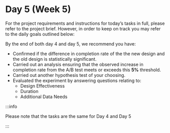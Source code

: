 # Day 5 (Week 5)

For the project requirements and instructions for today’s tasks in full, please refer to the project brief. However, in order to keep on track you may refer to the daily goals outlined below:

By the end of both day 4 and day 5, we recommend you have:

- Confirmed if the difference in completion rate of the the new design and the old design is statistically significant.
- Carried out an analysis ensuring that the observed increase in completion rate from the A/B test meets or exceeds this **5%** threshold.
- Carried out another hypothesis test of your choosing.
- Evaluated the experiment by answering questions relating to:
    - Design Effectiveness
    - Duration
    - Additional Data Needs

:::info

Please note that the tasks are the same for Day 4 and Day 5

:::